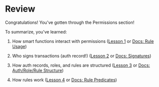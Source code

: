 # Review

Congratulations! You've gotten through the Permissions section!

To summarize, you've learned:

1. How smart functions interact with permissions (<a href="/lesson/im-permissions/1" target="_blank">Lesson 1</a> or <a href="/docs/0.13.0/smart-functions/rules#rules-usage" target="_blank">Docs: Rule Usage</a>)

2. Who signs transactions (auth record!) (<a href="/lesson/im-permissions/2" target="_blank">Lesson 2</a> or <a href="/docs/0.13.0/identity/signatures" target="_blank">Docs: Signatures</a>)

3. How auth records, roles, and rules are structured (<a href="/lesson/im-permissions/3" target="_blank">Lesson 3</a> or <a href="/docs/0.13.0/smart-functions/rules#auth-role-rule-structure" target="_blank">Docs: Auth/Role/Rule Structure</a>)

4. How rules work (<a href="/lesson/im-permissions/4" target="_blank">Lesson 4</a> or <a href="/docs/0.13.0/smart-functions/rules#rule-predicates" target="_blank">Docs: Rule Predicates</a>)
